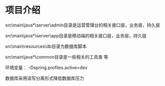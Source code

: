 # 项目介绍

src\main\java\*\server\admin目录是运营管理台的相关接口层，业务层，持久层

src\main\java\*\server\app目录是移动端的相关接口层，业务层，持久层

src\main\resources\db目录为数据库脚本

src\main\java\*\common目录是一些相关的工具类 等

环境变量：
-Dspring.profiles.active=dev

数据库采用读写分离形式降低数据库压力
